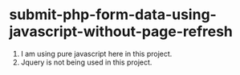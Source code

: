 # submit-php-form-data-using-javascript-without-page-refresh

1. I am using pure javascript here in this project.
2. Jquery is not being used in this project.
